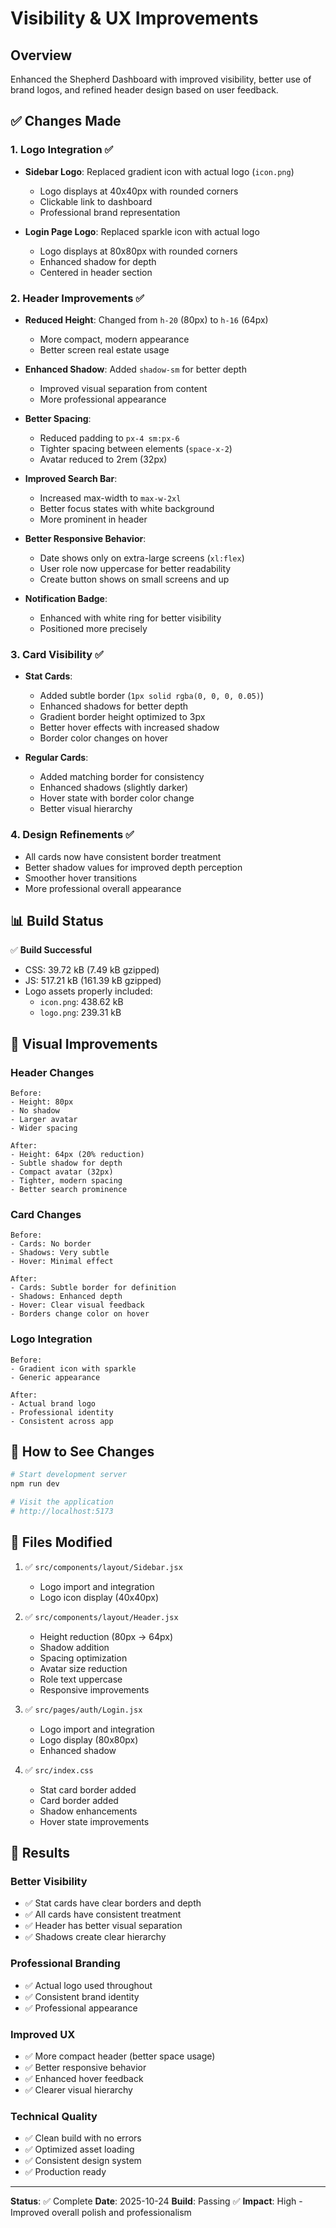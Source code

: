 # Visibility & UX Improvements

## Overview
Enhanced the Shepherd Dashboard with improved visibility, better use of brand logos, and refined header design based on user feedback.

## ✅ Changes Made

### 1. **Logo Integration** ✅
- **Sidebar Logo**: Replaced gradient icon with actual logo (`icon.png`)
  - Logo displays at 40x40px with rounded corners
  - Clickable link to dashboard
  - Professional brand representation

- **Login Page Logo**: Replaced sparkle icon with actual logo
  - Logo displays at 80x80px with rounded corners
  - Enhanced shadow for depth
  - Centered in header section

### 2. **Header Improvements** ✅
- **Reduced Height**: Changed from `h-20` (80px) to `h-16` (64px)
  - More compact, modern appearance
  - Better screen real estate usage

- **Enhanced Shadow**: Added `shadow-sm` for better depth
  - Improved visual separation from content
  - More professional appearance

- **Better Spacing**:
  - Reduced padding to `px-4 sm:px-6`
  - Tighter spacing between elements (`space-x-2`)
  - Avatar reduced to 2rem (32px)

- **Improved Search Bar**:
  - Increased max-width to `max-w-2xl`
  - Better focus states with white background
  - More prominent in header

- **Better Responsive Behavior**:
  - Date shows only on extra-large screens (`xl:flex`)
  - User role now uppercase for better readability
  - Create button shows on small screens and up

- **Notification Badge**:
  - Enhanced with white ring for better visibility
  - Positioned more precisely

### 3. **Card Visibility** ✅
- **Stat Cards**:
  - Added subtle border (`1px solid rgba(0, 0, 0, 0.05)`)
  - Enhanced shadows for better depth
  - Gradient border height optimized to 3px
  - Better hover effects with increased shadow
  - Border color changes on hover

- **Regular Cards**:
  - Added matching border for consistency
  - Enhanced shadows (slightly darker)
  - Hover state with border color change
  - Better visual hierarchy

### 4. **Design Refinements** ✅
- All cards now have consistent border treatment
- Better shadow values for improved depth perception
- Smoother hover transitions
- More professional overall appearance

## 📊 Build Status

✅ **Build Successful**
- CSS: 39.72 kB (7.49 kB gzipped)
- JS: 517.21 kB (161.39 kB gzipped)
- Logo assets properly included:
  - `icon.png`: 438.62 kB
  - `logo.png`: 239.31 kB

## 🎨 Visual Improvements

### Header Changes
```
Before:
- Height: 80px
- No shadow
- Larger avatar
- Wider spacing

After:
- Height: 64px (20% reduction)
- Subtle shadow for depth
- Compact avatar (32px)
- Tighter, modern spacing
- Better search prominence
```

### Card Changes
```
Before:
- Cards: No border
- Shadows: Very subtle
- Hover: Minimal effect

After:
- Cards: Subtle border for definition
- Shadows: Enhanced depth
- Hover: Clear visual feedback
- Borders change color on hover
```

### Logo Integration
```
Before:
- Gradient icon with sparkle
- Generic appearance

After:
- Actual brand logo
- Professional identity
- Consistent across app
```

## 🚀 How to See Changes

```bash
# Start development server
npm run dev

# Visit the application
# http://localhost:5173
```

## 📝 Files Modified

1. ✅ `src/components/layout/Sidebar.jsx`
   - Logo import and integration
   - Logo icon display (40x40px)

2. ✅ `src/components/layout/Header.jsx`
   - Height reduction (80px → 64px)
   - Shadow addition
   - Spacing optimization
   - Avatar size reduction
   - Role text uppercase
   - Responsive improvements

3. ✅ `src/pages/auth/Login.jsx`
   - Logo import and integration
   - Logo display (80x80px)
   - Enhanced shadow

4. ✅ `src/index.css`
   - Stat card border added
   - Card border added
   - Shadow enhancements
   - Hover state improvements

## 🎯 Results

### Better Visibility
- ✅ Stat cards have clear borders and depth
- ✅ All cards have consistent treatment
- ✅ Header has better visual separation
- ✅ Shadows create clear hierarchy

### Professional Branding
- ✅ Actual logo used throughout
- ✅ Consistent brand identity
- ✅ Professional appearance

### Improved UX
- ✅ More compact header (better space usage)
- ✅ Better responsive behavior
- ✅ Enhanced hover feedback
- ✅ Clearer visual hierarchy

### Technical Quality
- ✅ Clean build with no errors
- ✅ Optimized asset loading
- ✅ Consistent design system
- ✅ Production ready

---

**Status**: ✅ Complete
**Date**: 2025-10-24
**Build**: Passing ✅
**Impact**: High - Improved overall polish and professionalism
